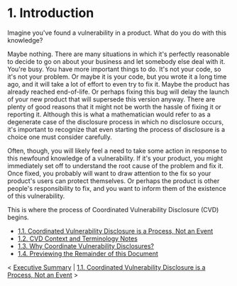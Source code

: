 # 1. Introduction 

Imagine you've found a vulnerability in a product. What do you do with
this knowledge?

Maybe nothing. There are many situations in which it's perfectly
reasonable to decide to go on about your business and let somebody else
deal with it. You're busy. You have more important things to do. It's
not your code, so it's not your problem. Or maybe it is your code, but
you wrote it a long time ago, and it will take a lot of effort to even
try to fix it. Maybe the product has already reached end-of-life. Or
perhaps fixing this bug will delay the launch of your new product that
will supersede this version anyway. There are plenty of good reasons
that it might not be worth the hassle of fixing it or reporting it.
Although this is what a mathematician would refer to as a degenerate
case of the disclosure process in which no disclosure occurs, it's
important to recognize that even starting the process of disclosure is a
choice one must consider carefully.

Often, though, you will likely feel a need to take some action in
response to this newfound knowledge of a vulnerability. If it's your
product, you might immediately set off to understand the root cause of
the problem and fix it. Once fixed, you probably will want to draw
attention to the fix so your product's users can protect themselves. Or
perhaps the product is other people's responsibility to fix, and you
want to inform them of the existence of this vulnerability.

This is where the process of Coordinated Vulnerability Disclosure (CVD)
begins.

-   [1.1. Coordinated Vulnerability Disclosure is a Process, Not an
    Event](1_1)
-   [1.2. CVD Context and Terminology
    Notes](1_2)
-   [1.3. Why Coordinate Vulnerability Disclosures?](1_3)
-   [1.4. Previewing the Remainder of this
    Document](1_4)

\< [Executive Summary](Executive-Summary_49414154.md) \| [1.1.
Coordinated Vulnerability Disclosure is a Process, Not an
Event](1_1) \>

